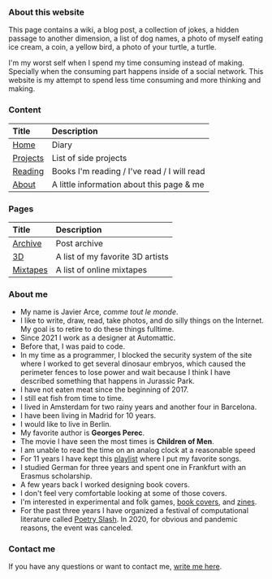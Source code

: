 <p class="Weather is-light" is="weather-description"></p>

### About this website

This page contains a wiki, a blog post, a collection of jokes, a hidden passage to another dimension, a list of dog names, a photo of myself eating ice cream, a coin, a yellow bird, a photo of your turtle, a turtle.

I'm my worst self when I spend my time consuming instead of making.  Specially when the consuming part happens inside of a social network. This website is my attempt to spend less time consuming and more thinking and making.

### Content

| Title | Description|
|:-------|:-------|
|[Home](/)|Diary|
|[Projects](/projects)|List of side projects|
|[Reading](/reading)|Books I'm reading / I've read / I will read|
|[About](/about)|A little information about this page & me|

### Pages 

| Title | Description|
|:-------|:-------|
|[Archive](/archive)|Post archive|
|[3D](/3D)|A list of my favorite 3D artists|
|[Mixtapes](/mixtapes)|A list of online mixtapes|


### About me

- My name is Javier Arce, <em>comme tout le monde</em>.
- I like to write, draw, read, take photos, and do silly things on the Internet. My goal is to retire to do these things fulltime.
- Since 2021 I work as a designer at Automattic.
- Before that, I was paid to code.
- In my time as a programmer, I blocked the security system of the site where I worked to get several dinosaur embryos, which caused the perimeter fences to lose power and wait because I think I have described something that happens in Jurassic Park.
- I have not eaten meat since the beginning of 2017.
- I still eat fish from time to time.
- I lived in Amsterdam for two rainy years and another four in Barcelona.
- I have been living in Madrid for 10 years. 
- I would like to live in Berlin.
- My favorite author is <strong>Georges Perec</strong>.
- The movie I have seen the most times is <strong>Children of Men</strong>.
- I am unable to read the time on an analog clock at a reasonable speed
- For 11 years I have kept this <a href="https://open.spotify.com/playlist/7vqFM7WRxeDHdsDMmGntuR?si=7QmZdWLASguzxwpwxLS0jQ" title="I like to listen to this playlist" target="_blank">playlist</a> where I put my favorite songs.
- I studied German for three years and spent one in Frankfurt with an Erasmus scholarship.
- A few years back I worked designing book covers.
- I don't feel very comfortable looking at some of those covers.
- I'm interested in experimental and folk games, <a href="https://www.are.na/javier/i-ve-got-you-covered" target="_blank">book covers</a>, and <a href="https://www.are.na/javier/zine-idmgeajhfcs" title="Zines" target="_blank">zines</a>.
- For the past three  years I have organized a festival of computational literature called <a href="https://poetryslash.com" target="_blank">Poetry Slash</a>. In 2020, for obvious and pandemic reasons, the event was canceled.

### Contact me

If you have any questions or want to contact me, <a href="https://mail.javier.computer">write me here</a>.
